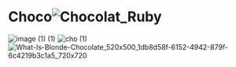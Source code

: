 # Choco![Chocolat_Ruby](https://github.com/user-attachments/assets/5f5c14c2-8fe4-4b8f-9034-5be37972ecc3)
![image (1) (1)](https://github.com/user-attachments/assets/d499b68e-0fbd-4249-9b16-f60be8437cca)
![cho (1)](https://github.com/user-attachments/assets/ce874ce6-e1cb-4917-a9fa-0bcb79de98b0)
![What-Is-Blonde-Chocolate_520x500_1db8d58f-6152-4942-879f-6c4219b3c1a5_720x720](https://github.com/user-attachments/assets/605a0545-f680-41bd-8499-a85ffcf05121)
